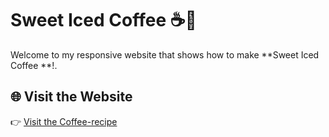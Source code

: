 # Sweet Iced Coffee ☕🥥

Welcome to my responsive website that shows how to make **Sweet Iced Coffee **!.

## 🌐 Visit the Website

👉 [Visit the Coffee-recipe](https://aghounami.github.io/Coffee-recipe/)

